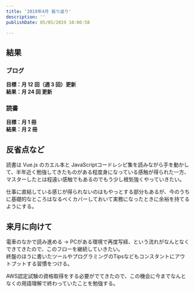 ```yaml
---
title: '2019年4月 振り返り'
description: ''
publishDate: 05/05/2019 10:06:58

---
```

<h2>結果</h2>

<h3>ブログ</h3>

<p><strong>目標：月 12 回（週 3 回）更新</strong><br/>
<strong>結果：月 24 回 更新</strong></p>

<h3>読書</h3>

<p><strong>目標：月 1 冊</strong><br/>
<strong>結果：月 2 冊</strong></p>

<h2>反省点など</h2>

<p>読書は Vue.js のカエル本と JavaScriptコードレシピ集を読みながら手を動かして、半年近く勉強してきたものがある程度身になっている感触が得られた一方、マスターしたとは程遠い感触でもあるのでもう少し根気強くやっていきたい。</p>

<p>仕事に直結している感じが得られないのはもやっとする部分もあるが、今のうちに基礎的なところはなるべくカバーしておいて実務になったときに余裕を持てるようにする。</p>

<h2>来月に向けて</h2>

<p>電車のなかで読み進める → PCがある環境で再度写経、という流れがなんとなくできてきたので、このフローを継続していきたい。<br/>
終盤のほうに書いたツールやプログラミングのTipsなどもコンスタントにアウトプットする習慣をつける。</p>

<p>AWS認定試験の資格取得をする必要がでてきたので、この機会に今までなんとなくの用語理解で終わっていたことを勉強する。</p>
